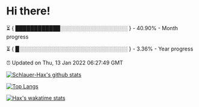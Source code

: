 # Hi there!

⏳ { ████████████░░░░░░░░░░░░░░░░░░ } - 40.90% - Month progress

⏳ { █░░░░░░░░░░░░░░░░░░░░░░░░░░░░░ } - 3.36% - Year progress

⏰ Updated on Thu, 13 Jan 2022 06:27:49 GMT


[![Schlauer-Hax's github stats](https://github-readme-stats.vercel.app/api?username=Schlauer-Hax&show_icons=true&theme=dark&count_private=true)](https://github.com/Schlauer-Hax)


[![Top Langs](https://github-readme-stats.vercel.app/api/top-langs/?username=Schlauer-Hax&layout=compact&theme=dark)](https://github.com/Schlauer-Hax?tab=repositories)


[![Hax's wakatime stats](https://github-readme-stats.vercel.app/api/wakatime?username=Hax&theme=dark)](https://wakatime.com/@Hax)

